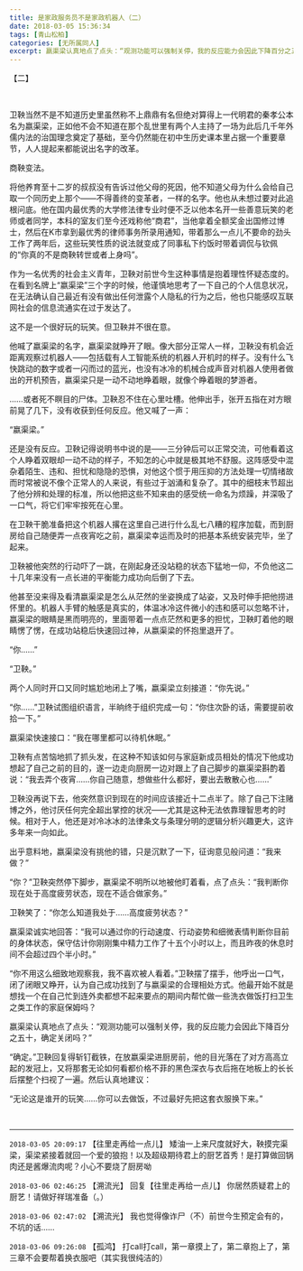 ```yaml
---
title: 是家政服务员不是家政机器人（二）
date: 2018-03-05 15:36:34
tags: [青山松柏]
categories: [无所属同人]
excerpt: 嬴渠梁认真地点了点头：“观测功能可以强制关停，我的反应能力会因此下降百分之五十，确定关闭吗？”
---
```


<p>【二】</p> 
<p><br /></p> 
<p>卫鞅当然不是不知道历史里虽然称不上鼎鼎有名但绝对算得上一代明君的秦孝公本名为嬴渠梁，正如他不会不知道在那个乱世里有两个人主持了一场为此后几千年外儒内法的治国理念奠定了基础，至今仍然能在初中生历史课本里占据一个重要章节，人人提起来都能说出名字的改革。</p> 
<p>商鞅变法。</p> 
<p>将他养育至十二岁的叔叔没有告诉过他父母的死因，他不知道父母为什么会给自己取一个同历史上那个——不得善终的变革者，一样的名字。他也从未想过要对此追根问底。他在国内最优秀的大学修法律专业时便不乏以他本名开一些善意玩笑的老师或者同学，本科的室友们至今还戏称他“商君”，当他拿着全额奖金出国修过博士，然后在K市拿到最优秀的律师事务所录用通知，带着那么一点儿不要命的劲头工作了两年后，这些玩笑性质的说法就变成了同事私下约饭时带着调侃与钦佩的“你真的不是商鞅转世或者上身吗”。</p> 
<p>作为一名优秀的社会主义青年，卫鞅对前世今生这种事情是抱着理性怀疑态度的。在看到名牌上“嬴渠梁”三个字的时候，他谨慎地思考了一下自己的个人信息状况，在无法确认自己最近有没有做出任何泄露个人隐私的行为之后，他也只能感叹互联网社会的信息流通实在过于发达了。</p> 
<p>这不是一个很好玩的玩笑。但卫鞅并不很在意。</p> 
<p>他喊了嬴渠梁的名字，嬴渠梁就睁开了眼。像大部分正常人一样，卫鞅没有机会近距离观察过机器人——包括载有人工智能系统的机器人开机时的样子。没有什么飞快跳动的数字或者一闪而过的蓝光，也没有冰冷的机械合成声音对机器人使用者做出的开机预告，嬴渠梁只是一动不动地睁着眼，就像个睁着眼的梦游者。</p> 
<p>……或者死不瞑目的尸体。卫鞅忍不住在心里吐槽。他伸出手，张开五指在对方眼前晃了几下，没有收获到任何反应。他又喊了一声：</p> 
<p>“嬴渠梁。”</p> 
<p>还是没有反应。卫鞅记得说明书中说的是——三分钟后可以正常交流，可他看着这个人睁着双眼却一动不动的样子，不知怎的心中就是极其地不舒服。这阵感受中混杂着陌生、违和、担忧和隐隐的恐惧，对他这个惯于用压抑的方法处理一切情绪故而时常被说不像个正常人的人来说，有些过于汹涌和复杂了。其中的细枝末节超出了他分辨和处理的标准，所以他把这些不知来由的感受统一命名为烦躁，并深吸了一口气，将它们牢牢按死在心里。</p> 
<p>在卫鞅干脆准备把这个机器人撂在这里自己进行什么乱七八糟的程序加载，而到厨房给自己随便弄一点夜宵吃之前，嬴渠梁幸运而及时的把基本系统安装完毕，坐了起来。</p> 
<p>卫鞅被他突然的行动吓了一跳，在刚起身还没站稳的状态下猛地一仰，不负他这二十几年来没有一点长进的平衡能力成功向后倒了下去。</p> 
<p>他甚至没来得及看清嬴渠梁是怎么从茫然的坐姿换成了站姿，又及时伸手把他捞进怀里的。机器人手臂的触感是真实的，体温冰冷这件微小的违和感可以忽略不计，嬴渠梁的眼睛是黑而明亮的，里面带着一点点茫然和更多的担忧，卫鞅盯着他的眼睛愣了愣，在成功站稳后快速回过神，从嬴渠梁的怀抱里退开了。</p> 
<p>“你……”</p> 
<p>“卫鞅。”</p> 
<p>两个人同时开口又同时尴尬地闭上了嘴，嬴渠梁立刻接道：“你先说。”</p> 
<p>“你……”卫鞅试图组织语言，半晌终于组织完成一句：“你住次卧的话，需要提前收拾一下。”</p> 
<p>嬴渠梁快速接口：“我在哪里都可以待机休眠。”</p> 
<p>卫鞅有点苦恼地抓了抓头发，在这种不知该如何与家庭新成员相处的情况下他成功想起了自己之前的目的，遂一边走向厨房一边对跟上了自己脚步的嬴渠梁斟酌着说：“我去弄个夜宵……你自己随意，想做些什么都好，要出去散散心也……”</p> 
<p>卫鞅没再说下去，他突然意识到现在的时间应该接近十二点半了。除了自己下注赌博之外，他讨厌任何完全超出掌控的状况——尤其是这种无法依靠理智思考的时候。相对于人，他还是对冷冰冰的法律条文与条理分明的逻辑分析兴趣更大，这许多年来一向如此。</p> 
<p>出乎意料地，嬴渠梁没有挑他的错，只是沉默了一下，征询意见般问道：“我来做？”</p> 
<p>“你？”卫鞅突然停下脚步，嬴渠梁不明所以地被他盯着看，点了点头：“我判断你现在处于高度疲劳状态，现在不适合做家务。”</p> 
<p>卫鞅笑了：“你怎么知道我处于……高度疲劳状态？”</p> 
<p>嬴渠梁诚实地回答：“我可以通过你的行动速度、行动姿势和细微表情判断你目前的身体状态，保守估计你刚刚集中精力工作了十五个小时以上，而且昨夜的休息时间不会超过四个半小时。”</p> 
<p>“你不用这么细致地观察我，我不喜欢被人看着。”卫鞅摆了摆手，他呼出一口气，闭了闭眼又睁开，认为自己成功找到了与嬴渠梁的合理相处方式。他最开始不就是想找一个在自己忙到连外卖都想不起来要点的期间内帮忙做一些洗衣做饭打扫卫生之类工作的家庭保姆吗？</p> 
<p>嬴渠梁认真地点了点头：“观测功能可以强制关停，我的反应能力会因此下降百分之五十，确定关闭吗？”</p> 
<p>“确定。”卫鞅回复得斩钉截铁，在放嬴渠梁进厨房前，他的目光落在了对方高高立起的发冠上，又将那套无论如何看都价格不菲的黑色深衣与衣后拖在地板上的长长后摆整个扫视了一遍。然后认真地建议：</p> 
<p>“无论这是谁开的玩笑……你可以去做饭，不过最好先把这套衣服换下来。”</p> 
<p><br /></p>

<!-- more -->

---

`2018-03-05 20:09:17` 【往里走再给一点儿】 矮油一上来尺度就好大，鞅摸完渠梁，渠梁紧接着就回一个爱的狼抱！以及超级期待君上的厨艺首秀！是打算做回锅肉还是酱爆流肉呢？小心不要烧了厨房呦

`2018-03-06 02:46:25` 【溯流光】 回复【往里走再给一点儿】 你居然质疑君上的厨艺！请做好祥瑞准备（。）

`2018-03-06 02:47:02` 【溯流光】 我也觉得像诈尸（不）前世今生预定会有的，不坑的话……

`2018-03-06 09:26:08` 【孤鸿】 打call打call，第一章摸上了，第二章抱上了，第三章不会要帮着换衣服吧（其实我很纯洁的）
